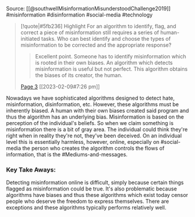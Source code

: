 Source: [[@southwellMisinformationMisunderstoodChallenge2019]]
#misinformation #disinformation #social-media #technology 

> [!quote|#5fb236] Highlight
> For an algorithm to identify, flag, and correct a piece of misinformation still requires a series of human-initiated tasks. Who can best identify and choose the types of misinformation to be corrected and the appropriate response?
>
>> Excellent point. Someone has to identify misinformation which is rooted in their own biases. An algorithm which detects misinformation is useful but not perfect. This algorithm obtains the biases of its creator, the human.
>
> [Page 3](zotero://open-pdf/library/items/MIST2VSE?page=3) [[2023-02-09#7:26 pm]]

Nowadays we have sophisticated algorithms designed to detect hate, misinformation, disinformation, etc. However, these algorithms must be inherently biased. A human with their own biases created said program and thus the algorithm has an underlying bias. Misinformation is based on the perception of the individual's beliefs. So when we claim something is misinformation there is a bit of gray area. The individual could think they're right when in reality they're not, they've been deceived.  On an individual level this is essentially harmless, however, online, especially on #social-media the person who creates the algorithm controls the flows of information, that is the #Mediums-and-messages.

### Key Take Aways:
Detecting misinformation online is difficult, simply because certain things flagged as misinformation could be true. It's also problematic because algorithms have biases and thus these algorithms which exist today censor people who deserve the freedom to express themselves. There are exceptions and these algorithms typically performs relatively well.